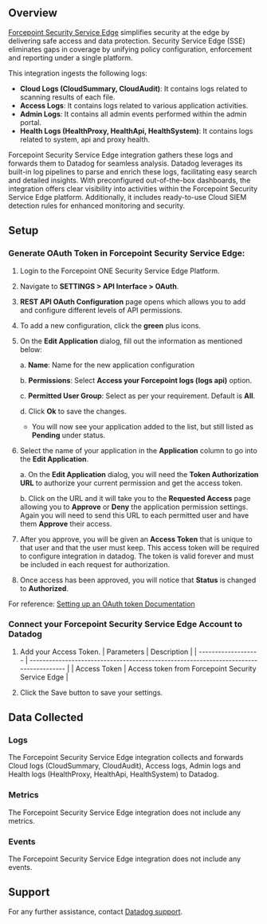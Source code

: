 ## Overview

[Forcepoint Security Service Edge][1] simplifies security at the edge by delivering safe access and data protection. Security Service Edge (SSE) eliminates gaps in coverage by unifying policy configuration, enforcement and reporting under a single platform.


This integration ingests the following logs:

- **Cloud Logs (CloudSummary, CloudAudit)**: It contains logs related to scanning results of each file.
- **Access Logs**: It contains logs related to various application activities.
- **Admin Logs**: It contains all admin events performed within the admin portal.
- **Health Logs (HealthProxy, HealthApi, HealthSystem)**: It contains logs related to system, api and proxy health. 


Forcepoint Security Service Edge integration gathers these logs and forwards them to Datadog for seamless analysis. Datadog leverages its built-in log pipelines to parse and enrich these logs, facilitating easy search and detailed insights. With preconfigured out-of-the-box dashboards, the integration offers clear visibility into activities within the Forcepoint Security Service Edge platform. Additionally, it includes ready-to-use Cloud SIEM detection rules for enhanced monitoring and security.


## Setup

### Generate OAuth Token in Forcepoint Security Service Edge:
1. Login to the Forcepoint ONE Security Service Edge Platform.
2. Navigate to **SETTINGS > API Interface > OAuth**.
3. **REST API OAuth Configuration** page opens which allows you to add and configure different levels of API permissions.
4. To add a new configuration, click the **green** plus icons.
5. On the **Edit Application** dialog, fill out the information as mentioned below:

    a. **Name**: Name for the new application configuration

    b. **Permissions**: Select **Access your Forcepoint logs (logs api)** option.

    c. **Permitted User Group**: Select as per your requirement. Default is **All**.

    d. Click **Ok** to save the changes.
    - You will now see your application added to the list, but still listed as **Pending** under status.
6. Select the name of your application in the **Application** column to  go into the **Edit Application**.

    a. On the **Edit Application** dialog, you will need the **Token Authorization URL** to authorize your current permission and get the access token.

    b. Click on the URL and it will take you to the **Requested Access** page allowing you to **Approve** or **Deny** the application permission settings. Again you will need to send this URL to each permitted user and have them **Approve** their access.
7. After you approve, you will be given an **Access Token** that is unique to that user  and that the user must keep. This access token will be required to configure integration in datadog. The token is valid forever and must be included in each request for authorization.
8. Once access has been approved, you will notice that **Status** is changed to **Authorized**.


For reference: [Setting up an OAuth token Documentation][2]

### Connect your Forcepoint Security Service Edge Account to Datadog

1. Add your Access Token.
   | Parameters          | Description                                                                           |
   | ------------------- | ------------------------------------------------------------------------------------- |
   | Access Token       | Access token from Forcepoint Security Service Edge                         |

2. Click the Save button to save your settings.

## Data Collected

### Logs

The Forcepoint Security Service Edge integration collects and forwards Cloud logs (CloudSummary, CloudAudit), Access logs, Admin logs and Health logs (HealthProxy, HealthApi, HealthSystem) to Datadog. 

### Metrics

The Forcepoint Security Service Edge integration does not include any metrics.

### Events

The Forcepoint Security Service Edge integration does not include any events.

## Support

For any further assistance, contact [Datadog support][3].

[1]: https://www.forcepoint.com/use-case/security-service-edge-sse
[2]:https://help.forcepoint.com/fpone/sse_admin/prod/oxy_ex-1/deployment_guide/guid-18f77855-8dc9-436a-9fba-179f06a81066.html
[3]: https://docs.datadoghq.com/help/
